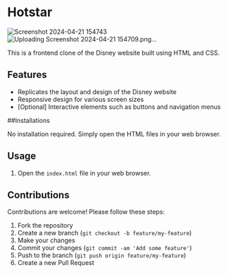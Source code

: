 # Hotstar
![Screenshot 2024-04-21 154743](https://github.com/cisojoker/Hotstar/assets/103921455/c4bc5b85-9f9f-47c1-a22c-73352185b347)
![Uploading Screenshot 2024-04-21 154709.png…]()

This is a frontend clone of the Disney website built using HTML and CSS.

## Features

- Replicates the layout and design of the Disney website
- Responsive design for various screen sizes
- [Optional] Interactive elements such as buttons and navigation menus

##Installations

No installation required. Simply open the HTML files in your web browser.

## Usage

1. Open the `index.html` file in your web browser.

## Contributions

Contributions are welcome! Please follow these steps:

1. Fork the repository
2. Create a new branch (`git checkout -b feature/my-feature`)
3. Make your changes
4. Commit your changes (`git commit -am 'Add some feature'`)
5. Push to the branch (`git push origin feature/my-feature`)
6. Create a new Pull Request
